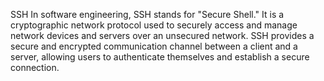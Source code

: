 SSH
In software engineering, SSH stands for "Secure Shell." It is a cryptographic network protocol used to securely access and manage network devices and servers over an unsecured network. SSH provides a secure and encrypted communication channel between a client and a server, allowing users to authenticate themselves and establish a secure connection.
